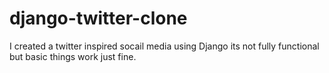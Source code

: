 # django-twitter-clone
I created a twitter inspired socail media using Django its not fully functional but basic things work just fine.
